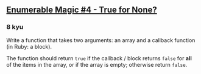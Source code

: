 <h2><a href=https://www.codewars.com/kata/545993ee52756d98ca0010e1/train/javascript target="_blank">Enumerable Magic #4 - True for None?</a></h2><h3>8 kyu</h3><p>Write a function that takes two arguments: an array and a callback function (in Ruby: a block).</p><p>The function should return <code>true</code> if the callback / block returns <code>false</code> for <strong>all</strong> of the items in the array, or if the array is empty; otherwise return <code>false</code>.</p>